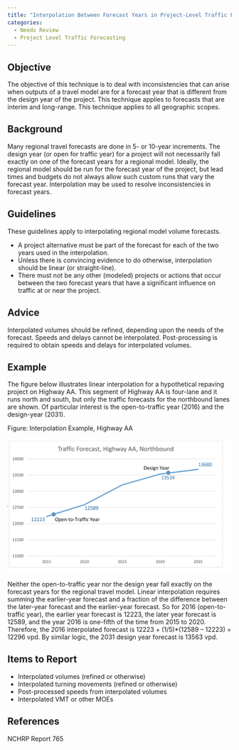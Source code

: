 ```yaml
---
title: "Interpolation Between Forecast Years in Project-Level Traffic Forecasting"
categories:
  - Needs Review
  - Project Level Traffic Forecasting
---
```


Objective
---------

The objective of this technique is to deal with inconsistencies that can arise when outputs of a travel model are for a forecast year that is different from the design year of the project.
This technique applies to forecasts that are interim and long-range. This technique applies to all geographic scopes.

Background
----------

Many regional travel forecasts are done in 5- or 10-year increments. The design year (or open for traffic year) for a project will not necessarily fall exactly on one of the forecast years for a regional model. Ideally, the regional model should be run for the forecast year of the project, but lead times and budgets do not always allow such custom runs that vary the forecast year. Interpolation may be used to resolve inconsistencies in forecast years.

Guidelines
----------

These guidelines apply to interpolating regional model volume forecasts.

-   A project alternative must be part of the forecast for each of the two years used in the interpolation.
-   Unless there is convincing evidence to do otherwise, interpolation should be linear (or straight-line).
-   There must not be any other (modeled) projects or actions that occur between the two forecast years that have a significant influence on traffic at or near the project.

Advice
------

Interpolated volumes should be refined, depending upon the needs of the forecast. Speeds and delays cannot be interpolated. Post-processing is required to obtain speeds and delays for interpolated volumes.

Example
-------

The figure below illustrates linear interpolation for a hypothetical repaving project on Highway AA. This segment of Highway AA is four-lane and it runs north and south, but only the traffic forecasts for the northbound lanes are shown. Of particular interest is the open-to-traffic year (2016) and the design-year (2031).

Figure: Interpolation Example, Highway AA

![](ProjectLevelInterpolation.jpg "ProjectLevelInterpolation.jpg")

Neither the open-to-traffic year nor the design year fall exactly on the forecast years for the regional travel model. Linear interpolation requires summing the earlier-year forecast and a fraction of the difference between the later-year forecast and the earlier-year forecast. So for 2016 (open-to-traffic year), the earlier year forecast is 12223, the later year forecast is 12589, and the year 2016 is one-fifth of the time from 2015 to 2020. Therefore, the 2016 interpolated forecast is 12223 + (1/5)\*(12589 – 12223) = 12296 vpd. By similar logic, the 2031 design year forecast is 13563 vpd.

Items to Report
---------------

-   Interpolated volumes (refined or otherwise)
-   Interpolated turning movements (refined or otherwise)
-   Post-processed speeds from interpolated volumes
-   Interpolated VMT or other MOEs

References
----------

NCHRP Report 765
